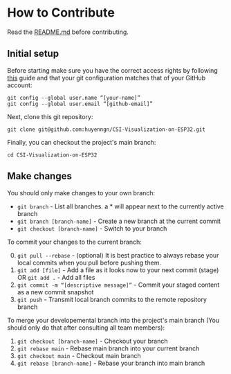# How to Contribute
Read the [README.md](README.md) before contributing.

## Initial setup

Before starting make sure you have the correct access rights by following [this](https://docs.github.com/authentication/connecting-to-github-with-ssh/generating-a-new-ssh-key-and-adding-it-to-the-ssh-agent) guide and that your git configuration matches that of your GitHub account:
```
git config --global user.name “[your-name]”
git config --global user.email “[github-email]”
```

Next, clone this git repository:
```
git clone git@github.com:huyenngn/CSI-Visualization-on-ESP32.git
```
Finally, you can checkout the project's main branch:
```
cd CSI-Visualization-on-ESP32
```

## Make changes

You should only make changes to your own branch:

* `git branch` - List all branches. a * will appear next to the currently active branch
* `git branch [branch-name]` - Create a new branch at the current commit
* `git checkout [branch-name]` - Switch to your branch

To commit your changes to the current branch:

0. `git pull --rebase` - (optional) It is best practice to always rebase your local commits when you pull before pushing them.
1. `git add [file]` - Add a file as it looks now to your next commit (stage) OR `git add .` - Add all files
2. `git commit -m “[descriptive message]”` - Commit your staged content as a new commit snapshot
3. `git push` - Transmit local branch commits to the remote repository branch

To merge your developemental branch into the project's main branch (You should only do that after consulting all team members):

1. `git checkout [branch-name]` - Checkout your branch
2. `git rebase main` - Rebase main branch into your current branch
1. `git checkout main` - Checkout main branch
3. `git rebase [branch-name]` - Rebase your branch into main branch